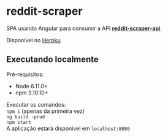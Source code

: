 # reddit-scraper

SPA usando Angular para consumir a API **[reddit-scraper-api](../reddit-scraper-api)**.

Disponível no [Heroku](https://rddt-scraper.herokuapp.com)

## Executando localmente
Pré-requisitos:
- Node 6.11.0+
- npm 3.10.10+

Executar os comandos:  
```npm i``` (apenas da primeira vez)  
```ng build -prod```  
```npm start```   
A aplicação estará disponível em ```localhost:8080```
